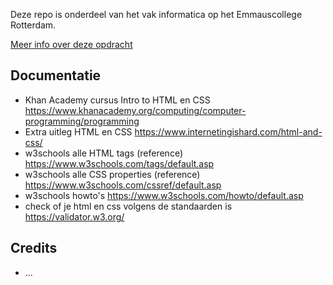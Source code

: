 Deze repo is onderdeel van het vak informatica op het Emmauscollege Rotterdam.

[Meer info over deze opdracht](https://informatica.emmauscollege.nl/)

## Documentatie
- Khan Academy cursus Intro to HTML en CSS 
https://www.khanacademy.org/computing/computer-programming/programming
- Extra uitleg HTML en CSS
https://www.internetingishard.com/html-and-css/
- w3schools alle HTML tags (reference)
https://www.w3schools.com/tags/default.asp
- w3schools alle CSS properties (reference)
https://www.w3schools.com/cssref/default.asp
- w3schools howto's 
https://www.w3schools.com/howto/default.asp
- check of je html en css volgens de standaarden is
https://validator.w3.org/

## Credits
- ...
